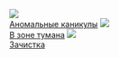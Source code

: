 ![](/books/sf_action/Алексей%20Гравицкий/Аномальные%20каникулы.jpg)  
[Аномальные каникулы](/books/sf_action/Алексей%20Гравицкий/Аномальные%20каникулы)
![](/books/sf_action/Алексей%20Гравицкий/В%20зоне%20тумана.jpg)  
[В зоне тумана](/books/sf_action/Алексей%20Гравицкий/В%20зоне%20тумана)
![](/books/sf_action/Алексей%20Гравицкий/Зачистка.jpg)  
[Зачистка](/books/sf_action/Алексей%20Гравицкий/Зачистка)